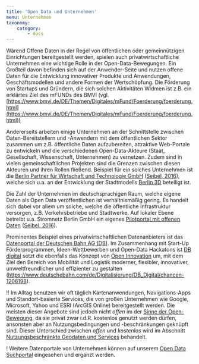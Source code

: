 ```yaml
---
title: 'Open Data und Unternehmen'
menu: Unternehmen
taxonomy:
    category:
        - docs
---
```


Wärend Offene Daten in der Regel von öffentlichen oder gemeinnützigen Einrichtungen bereitgestellt werden, spielen auch privatwirtschaftliche Unternehmen eine wichtige Rolle in der Open-Data-Bewegungen. Ein Großteil davon befinden sich auf der Anwender-Seite und nutzen offene Daten für die Entwicklung innovativer Produkte und Anwendungen, Geschäftsmodellen und andere Formen der Wertschöpfung. Die Förderung von Startups und Gründern, die sich solchen Aktivitäten Widmen ist z.B. ein erklärtes Ziel des mFUNDs des BMVI (vgl. [https://www.bmvi.de/DE/Themen/Digitales/mFund/Foerderung/foerderung.html](https://www.bmvi.de/DE/Themen/Digitales/mFund/Foerderung/foerderung.html))

Andererseits arbeiten einige Unternehmen an der Schnittstelle zwischen Daten-Bereitstellern und -Anwendern mit dem öffentlichen Sektor zusammen um z.B. öffentliche Daten aufzubereiten, attraktive Web-Portale zu entwickeln und die verschiedenen Open-Data-Akteure (Staat, Gesellschaft, Wissenschaft, Unternehmen) zu vernetzen. Zudem sind in vielen gemeinschaftlichen Projekten sind die Grenzen zwischen diesen Akteuren und ihren Rollen fließend. Beispiel für ein solches Unternehmen ist die [Berlin Partner für Wirtschaft und Technologie GmbH](https://www.berlin-partner.de/) ([Seibel, 2016](../literatur#Seibel2016)), welche sich u.a. an der Entwicklung der Stadtmodells [Berlin 3D](https://www.businesslocationcenter.de/downloadportal) beteiligt ist.

Die Zahl der Unternehmen im deutschsprachigen Raum, welche eigene Daten als Open Data veröffentlichen ist verhältnismäßig gering. Es handelt sich dabei vor allem um solche, welche die öffentliche Infrastruktur versorgen, z.B. Verkehrsbetriebe und Stadtwerke. Auf lokaler Ebene betreibt u.a. Stromnetz Berlin GmbH ein eigenes [Pilotportal mit offenen Daten](http://netzdaten-berlin.de/) ([Seibel, 2016](../literatur#Seibel2016)).

Prominentes Beispiel eines privatwirtschaftlichen Datenanbieters ist das [Datenportal der Deutschen Bahn AG (DB)](https://data.deutschebahn.com). Im Zusammenhang mit Start-Up Förderprogrammen, Ideen-Wettbewerben und Open-Data Hackatons ist [DB digital](https://www.deutschebahn.com/de/Digitalisierung/DB_Digital/) setzt die ebenfalls das Konzept von [Open Innovation](/openx/vorlesung/open-innovation) um, mit dem Ziel den Bereich von Mobilität und Logistik moderner, flexibler, innovativer, umweltfreundlicher und effizienter zu gestalten (https://www.deutschebahn.com/de/Digitalisierung/DB_Digital/chancen-1206198).


<!--
Weitere Beispiele für Datenanbieter:

|     |     |
| --- | --- |
|     |     |

-->
!! Im Alltag benutzen wir oft täglich Kartenanwendungen, Navigations-Apps und Standort-basierte Services, die von großen Unternehmen wie Google, Microsoft, Yahoo und ESRI (ArcGIS Online) bereitgestellt werden. Die meisten dieser Angebote sind jedoch nicht *offen* im der [Sinne der Open- Bewegung](https://opendefinition.org/), da sie privat zwar i.d.R. kostenlos genutzt werden dürfen, ansonsten aber an Nutzungsbedingungen und -beschränkungen geknüpft sind. Dieser Unterschied zwischen *offen* und *kostenlos* wird im Abschnitt [Nutzungsbeschränkte Geodaten und Services](nutzungsbeschraenkte-geodaten-und-services) behandelt.

! Weitere Datenportale von Unternehmen können auf unserem [Open Data Suchportal](https://portal.opengeoedu.de) eingesehen und ergänzt werden.

<!--
!! Diese Seite ist noch im Entwurfsstadium!
- DB Open Data
- OpenCoorporates
- Offene Finanzdaten
- ...
-->
